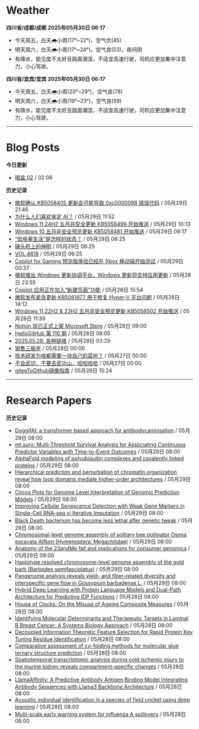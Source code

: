 # Weather
<!--qweather:start-->
**四川省/成都/成都 2025年05月30日 06:17**
- 今天周五，白天🌧️小雨(17°~22°)，空气优(45)
- 明天周六，白天🌧️小雨(17°~24°)，空气良(53)，夜间阴
- 有降水，能见度不太好且路面潮湿，不适宜高速行驶，司机应更加集中注意力，小心驾驶。

**四川省/宜宾/宜宾 2025年05月30日 06:17**
- 今天周五，白天🌧️小雨(20°~29°)，空气良(78)
- 明天周六，白天🌧️小雨(19°~23°)，空气良(59)
- 有降水，能见度不太好且路面潮湿，不适宜高速行驶，司机应更加集中注意力，小心驾驶。
<!--qweather:end-->
---
# Blog Posts
<!--rss-blogs:start-->
**今日更新**
- [暗盒 02](https://ameow.xyz/archives/film-roll-02) / 02:06

**历史记录**
- [微软确认 KB5058405 更新会可能导致 0xc0000098 错误代码](https://windiscover.com/posts/kb5058405-might-fail-to-install-with-recovery-error-0xc0000098.html) / 05月29日 21:46
- [为什么人们喜欢鉴定 AI？](https://1q43.blog/post/11260/) / 05月29日 11:52
- [Windows 11 24H2 五月非安全更新 KB5058499 开始推送](https://windiscover.com/posts/windows-11-24h2-non-security-preview-update-kb5058499.html) / 05月29日 10:13
- [Windows 10 五月非安全预览更新 KB5058481 开始推送](https://windiscover.com/posts/windows-1o-may-2025-non-security-update-kb5058481.html) / 05月29日 09:17
- [“低电量生活”是怎样的状态？](http://m.wufazhuce.com/question/4378) / 05月29日 06:25
- [磕头机上的神明](http://m.wufazhuce.com/article/6805) / 05月29日 06:25
- [VOL.4618](http://m.wufazhuce.com/one/4768) / 05月29日 06:25
- [Copilot for Gaming 预览版体验已经在 Xbox 移动端开始测试](https://windiscover.com/posts/xbox-mobile-app-copilot-for-gaming-preview.html) / 05月29日 00:37
- [微软推出 Windows 更新协调平台，Windows 更新将支持应用更新](https://windiscover.com/posts/windows-update-orchestration-platform-a-unified-future-for-app-updates-on-windows.html) / 05月28日 23:55
- [Copilot 应用正在加入“新建页面”功能](https://windiscover.com/posts/copilot-app-new-pages-copilot-pages.html) / 05月28日 15:54
- [微软发布紧急更新 KB5061977 用于修复 Hyper-V 平台问题](https://windiscover.com/posts/oob-update-kb5061977-for-windows-11-24h2-and-server-2025.html) / 05月28日 14:12
- [Windows 11 22H2 & 23H2 五月非安全预览更新 KB5058502 开始推送](https://windiscover.com/posts/windows-11-23h2-may-2025-non-security-update-kb5058502.html) / 05月28日 11:39
- [Notion 现已正式上架 Microsoft Store](https://windiscover.com/posts/notion-is-now-available-in-microsoft-store.html) / 05月28日 09:00
- [HelloGitHub 第 110 期](https://hellogithub.com/periodical/volume/110) / 05月28日 08:05
- [2025.05.28: 各种链接](https://www.owenyoung.com/blog/journals/2025-05-28/) / 05月28日 03:29
- [销售三板斧](https://manateelazycat.github.io/2025/05/28/sale/) / 05月28日 00:00
- [技术研发为啥都需要一块自己的菜地？](https://manateelazycat.github.io/2025/05/27/developer-and-farm/) / 05月27日 00:00
- [不会武功，不要去武功山，哈哈哈哈](https://manateelazycat.github.io/2025/05/27/wu-gong-shan/) / 05月27日 00:00
- [giteeToGithub镜像指南](https://hp-l.github.io/2025/05/26/152454/) / 05月26日 15:24
<!--rss-blogs:end-->
---
# Research Papers
<!--rss-papers:start-->
**历史记录**
- [DoggifAI: a transformer based approach for antibodycaninisation](https://www.biorxiv.org/content/10.1101/2025.05.28.656573v1?rss=1) / 05月29日 08:00
- [mt.surv: Multi-Threshold Survival Analysis for Associating Continuous Predictor Variables with Time-to-Event Outcomes](https://www.biorxiv.org/content/10.1101/2025.05.29.656703v1?rss=1) / 05月29日 08:00
- [AlphaFold modeling of polyubiquitin complexes and covalently linked proteins](https://www.biorxiv.org/content/10.1101/2025.05.27.656350v1?rss=1) / 05月29日 08:00
- [Hierarchical prediction and perturbation of chromatin organization reveal how loop domains mediate higher-order architectures](https://www.biorxiv.org/content/10.1101/2025.05.25.656045v1?rss=1) / 05月29日 08:00
- [Circos Plots for Genome Level Interpretation of Genomic Prediction Models](https://www.biorxiv.org/content/10.1101/2025.05.25.656055v1?rss=1) / 05月29日 08:00
- [Improving Cellular Senescence Detection with Weak Gene Markers in Single-Cell RNA-seq vi Iterative Imputation](https://www.biorxiv.org/content/10.1101/2025.05.25.656048v1?rss=1) / 05月29日 08:00
- [Black Death bacterium has become less lethal after genetic tweak](https://www.nature.com/articles/d41586-025-01687-8) / 05月29日 08:00
- [Chromosomal-level genome assembly of solitary bee pollinator Osmia excavata Alfken (Hymenoptera: Megachilidae)](https://www.nature.com/articles/s41597-025-05080-y) / 05月29日 08:00
- [Anatomy of the 23andMe fall and implications for consumer genomics](https://www.nature.com/articles/s41587-025-02683-z) / 05月29日 08:00
- [Haplotype resolved chromosome-level genome assembly of the gold barb (Barbodes semifasciolatus)](https://www.nature.com/articles/s41597-025-05178-3) / 05月29日 08:00
- [Pangenome analysis reveals yield- and fiber-related diversity and interspecific gene flow in Gossypium barbadense L.](https://www.nature.com/articles/s41467-025-60254-x) / 05月29日 08:00
- [Hybrid Deep Learning with Protein Language Models and Dual-Path Architecture for Predicting IDP Functions](https://www.biorxiv.org/content/10.1101/2025.05.25.655984v1?rss=1) / 05月28日 08:00
- [House of Clocks: On the Misuse of Ageing Composite Measures](https://www.biorxiv.org/content/10.1101/2025.05.24.655934v1?rss=1) / 05月28日 08:00
- [Identifying Molecular Determinants and Therapeutic Targets in Luminal B Breast Cancer: A Systems Biology Approach](https://www.biorxiv.org/content/10.1101/2025.05.25.656027v1?rss=1) / 05月28日 08:00
- [Decoupled Information Theoretic Feature Selection for Rapid Protein Key Tuning Residue Identification](https://www.biorxiv.org/content/10.1101/2025.05.28.653817v1?rss=1) / 05月28日 08:00
- [Comparative assessment of co-folding methods for molecular glue ternary structure prediction](https://www.biorxiv.org/content/10.1101/2025.05.25.655997v1?rss=1) / 05月28日 08:00
- [Spatiotemporal transcriptomic analysis during cold ischemic injury to the murine kidney reveals compartment-specific changes](https://www.biorxiv.org/content/10.1101/2025.05.25.654911v1?rss=1) / 05月28日 08:00
- [LlamaAffinity: A Predictive Antibody Antigen Binding Model Integrating Antibody Sequences with Llama3 Backbone Architecture](https://www.biorxiv.org/content/10.1101/2025.05.28.653051v1?rss=1) / 05月28日 08:00
- [Acoustic individual identification in a species of field cricket using deep learning](https://www.biorxiv.org/content/10.1101/2025.05.24.655958v1?rss=1) / 05月28日 08:00
- [Multi-scale early warning system for influenza A spillovers](https://www.biorxiv.org/content/10.1101/2025.05.24.655955v1?rss=1) / 05月28日 08:00
<!--rss-papers:end-->
